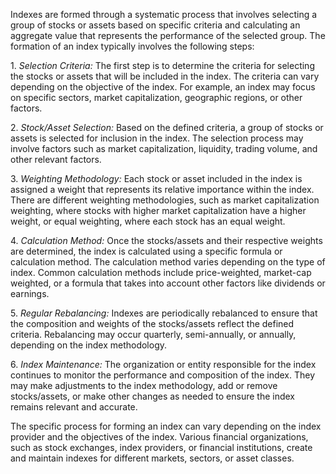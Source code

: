 <p>
Indexes are formed through a systematic process that involves selecting a group of stocks or assets based on specific criteria and calculating an aggregate value that represents the performance of the selected group. The formation of an index typically involves the following steps:
</p><p>
1. <em class="red">Selection Criteria:</em> The first step is to determine the criteria for selecting the stocks or assets that will be included in the index. The criteria can vary depending on the objective of the index. For example, an index may focus on specific sectors, market capitalization, geographic regions, or other factors.
</p><p>
2. <em class="red">Stock/Asset Selection:</em> Based on the defined criteria, a group of stocks or assets is selected for inclusion in the index. The selection process may involve factors such as market capitalization, liquidity, trading volume, and other relevant factors.
</p><p>
3. <em class="red">Weighting Methodology:</em> Each stock or asset included in the index is assigned a weight that represents its relative importance within the index. There are different weighting methodologies, such as market capitalization weighting, where stocks with higher market capitalization have a higher weight, or equal weighting, where each stock has an equal weight.
</p><p>
4. <em class="red">Calculation Method:</em> Once the stocks/assets and their respective weights are determined, the index is calculated using a specific formula or calculation method. The calculation method varies depending on the type of index. Common calculation methods include price-weighted, market-cap weighted, or a formula that takes into account other factors like dividends or earnings.
</p><p>
5. <em class="red">Regular Rebalancing:</em> Indexes are periodically rebalanced to ensure that the composition and weights of the stocks/assets reflect the defined criteria. Rebalancing may occur quarterly, semi-annually, or annually, depending on the index methodology.
</p><p>
6. <em class="red">Index Maintenance:</em> The organization or entity responsible for the index continues to monitor the performance and composition of the index. They may make adjustments to the index methodology, add or remove stocks/assets, or make other changes as needed to ensure the index remains relevant and accurate.
</p><p>
The specific process for forming an index can vary depending on the index provider and the objectives of the index. Various financial organizations, such as stock exchanges, index providers, or financial institutions, create and maintain indexes for different markets, sectors, or asset classes.
</p>